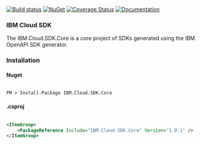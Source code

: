 [![Build status](https://ci.appveyor.com/api/projects/status/e7cxw58s5pfr3dmv?svg=true)](https://ci.appveyor.com/project/mediumTaj/dotnet-sdk-core)
[![NuGet](https://img.shields.io/badge/nuget-v1.0.1-green.svg?style=flat)](https://www.nuget.org/packages/IBM.Cloud.SDK.Core/)
[![Coverage Status](https://coveralls.io/repos/github/IBM/dotnet-sdk-core/badge.svg?branch=master)](https://coveralls.io/github/IBM/dotnet-sdk-core?branch=master)
[![Documentation](https://img.shields.io/badge/documentation-API-blue.svg)](https://ibm.github.io/dotnet-sdk-core/)

### IBM Cloud SDK

The IBM.Cloud.SDK.Core is a core project of SDKs generated using the IBM OpenAPI SDK generator.

### Installation
#### Nuget
```

PM > Install-Package IBM.Cloud.SDK.Core

```
#### .csproj
```xml

<ItemGroup>
    <PackageReference Include="IBM.Cloud.SDK.Core" Version="1.0.1" />
</ItemGroup>

```

